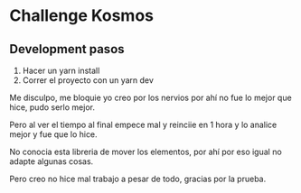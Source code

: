 # Challenge Kosmos

## Development pasos

1. Hacer un yarn install
2. Correr el proyecto con un yarn dev

Me disculpo, me bloquie yo creo por los nervios por ahí no fue lo mejor que hice, pudo serlo mejor.

Pero al ver el tiempo al final empece mal y reinciie en 1 hora y lo analice mejor y fue que lo hice.

No conocia esta libreria de mover los elementos, por ahí por eso igual no adapte algunas cosas.

Pero creo no hice mal trabajo a pesar de todo, gracias por la prueba.
